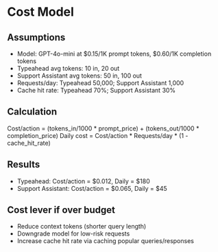 # Cost Model

## Assumptions
- Model: GPT-4o-mini at $0.15/1K prompt tokens, $0.60/1K completion tokens
- Typeahead avg tokens: 10 in, 20 out
- Support Assistant avg tokens: 50 in, 100 out
- Requests/day: Typeahead 50,000; Support Assistant 1,000
- Cache hit rate: Typeahead 70%; Support Assistant 30%

## Calculation
Cost/action = (tokens_in/1000 * prompt_price) + (tokens_out/1000 * completion_price)
Daily cost = Cost/action * Requests/day * (1 - cache_hit_rate)

## Results
- Typeahead: Cost/action = $0.012, Daily = $180
- Support Assistant: Cost/action = $0.065, Daily = $45

## Cost lever if over budget
- Reduce context tokens (shorter query length)  
- Downgrade model for low-risk requests  
- Increase cache hit rate via caching popular queries/responses


